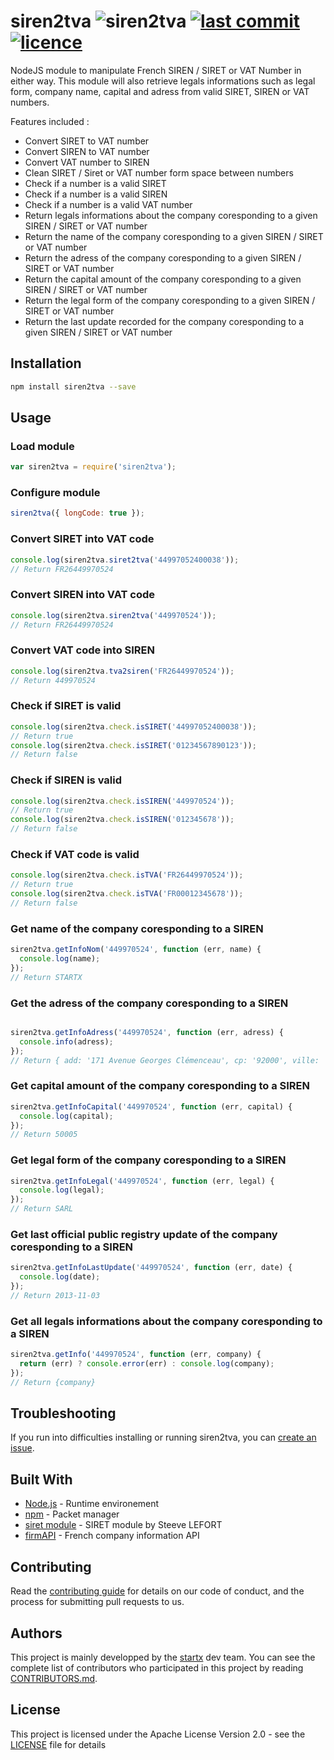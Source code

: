 # siren2tva ![siren2tva](https://img.shields.io/badge/latest-v1.0.1-blue.svg) [![last commit](https://img.shields.io/github/last-commit/startxfr/siren2tva.svg)](https://github.com/startxfr/siren2tva) [![licence](https://img.shields.io/github/license/startxfr/siren2tva.svg)](https://github.com/startxfr/siren2tva) 


NodeJS module to manipulate French SIREN / SIRET or VAT Number in either way. 
This module will also retrieve legals informations such as legal form, company name, capital 
and adress from valid SIRET, SIREN or VAT numbers.

Features included :
- Convert SIRET to VAT number
- Convert SIREN to VAT number
- Convert VAT number to SIREN
- Clean SIRET / Siret or VAT number form space between numbers
- Check if a number is a valid SIRET
- Check if a number is a valid SIREN
- Check if a number is a valid VAT number
- Return legals informations about the company coresponding to a given SIREN / SIRET or VAT number
- Return the name of the company coresponding to a given SIREN / SIRET or VAT number
- Return the adress of the company coresponding to a given SIREN / SIRET or VAT number
- Return the capital amount of the company coresponding to a given SIREN / SIRET or VAT number
- Return the legal form of the company coresponding to a given SIREN / SIRET or VAT number
- Return the last update recorded for the company coresponding to a given SIREN / SIRET or VAT number


## Installation

```bash
npm install siren2tva --save
```

## Usage

### Load module
```js
var siren2tva = require('siren2tva');
```

### Configure module
```js
siren2tva({ longCode: true });
```

### Convert SIRET into VAT code
```js
console.log(siren2tva.siret2tva('44997052400038'));
// Return FR26449970524
```

### Convert SIREN into VAT code
```js
console.log(siren2tva.siren2tva('449970524'));
// Return FR26449970524
```

### Convert VAT code into SIREN
```js
console.log(siren2tva.tva2siren('FR26449970524'));
// Return 449970524
```

### Check if SIRET is valid
```js
console.log(siren2tva.check.isSIRET('44997052400038'));
// Return true
console.log(siren2tva.check.isSIRET('01234567890123'));
// Return false
```

### Check if SIREN is valid
```js
console.log(siren2tva.check.isSIREN('449970524'));
// Return true
console.log(siren2tva.check.isSIREN('012345678'));
// Return false
```

### Check if VAT code is valid
```js
console.log(siren2tva.check.isTVA('FR26449970524'));
// Return true
console.log(siren2tva.check.isTVA('FR00012345678'));
// Return false
```

### Get name of the company coresponding to a SIREN
```js
siren2tva.getInfoNom('449970524', function (err, name) {
  console.log(name);
});
// Return STARTX
```

### Get the adress of the company coresponding to a SIREN
```js

siren2tva.getInfoAdress('449970524', function (err, adress) {
  console.info(adress);
});
// Return { add: '171 Avenue Georges Clémenceau', cp: '92000', ville: 'Nanterre' }
```

### Get capital amount of the company coresponding to a SIREN
```js
siren2tva.getInfoCapital('449970524', function (err, capital) {
  console.log(capital);
});
// Return 50005
```

### Get legal form of the company coresponding to a SIREN
```js
siren2tva.getInfoLegal('449970524', function (err, legal) {
  console.log(legal);
});
// Return SARL
```

### Get last official public registry update of the company coresponding to a SIREN
```js
siren2tva.getInfoLastUpdate('449970524', function (err, date) {
  console.log(date);
});
// Return 2013-11-03
```

### Get all legals informations about the company coresponding to a SIREN
```js
siren2tva.getInfo('449970524', function (err, company) {
  return (err) ? console.error(err) : console.log(company);
});
// Return {company}
```

## Troubleshooting

If you run into difficulties installing or running siren2tva, you can [create an issue](https://github.com/startxfr/siren2tva/issues/new).

## Built With

* [Node.js](https://nodejs.org/) - Runtime environement
* [npm](https://www.npmjs.com/) - Packet manager
* [siret module](https://github.com/steevelefort/siret) - SIRET module by Steeve LEFORT
* [firmAPI](https://firmapi.com/documentation#introduction) - French company information API

## Contributing

Read the [contributing guide](https://github.com/startxfr/sxapi-core/tree/master/docs/5.Contribute.md) for details on our code of conduct, and the process for submitting pull requests to us.

## Authors

This project is mainly developped by the [startx](https://www.startx.fr) dev team. You can see the complete list of contributors who participated in this project by reading [CONTRIBUTORS.md](https://github.com/startxfr/sxapi-core/tree/master/docs/CONTRIBUTORS.md).

## License

This project is licensed under the Apache License Version 2.0 - see the [LICENSE](https://github.com/startxfr/siren2tva/tree/master/LICENSE) file for details
